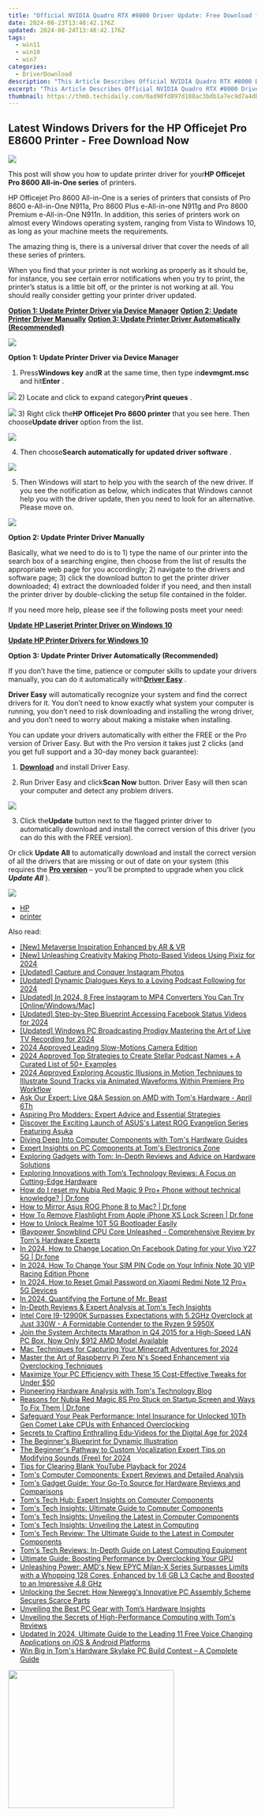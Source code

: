 ```yaml
---
title: "Official NVIDIA Quadro RTX #8000 Driver Update: Free Download for Windows 7/8/10 Machines"
date: 2024-08-23T13:48:42.176Z
updated: 2024-08-24T13:48:42.176Z
tags:
  - win11
  - win10
  - win7
categories:
  - DriverDownload
description: "This Article Describes Official NVIDIA Quadro RTX #8000 Driver Update: Free Download for Windows 7/8/10 Machines"
excerpt: "This Article Describes Official NVIDIA Quadro RTX #8000 Driver Update: Free Download for Windows 7/8/10 Machines"
thumbnail: https://thmb.techidaily.com/0ad90fd897d188ac3bdb1a7ec9d7a4db382e65d4abfbbef4983e1874c191caba.jpg
---
```


## Latest Windows Drivers for the HP Officejet Pro E8600 Printer - Free Download Now

![](https://ssl-product-images.www8-hp.com/digmedialib/prodimg/lowres/c02926047.png)

 This post will show you how to update printer driver for your**HP Officejet Pro 8600 All-in-One series** of printers.

 HP Officejet Pro 8600 All-in-One is a series of printers that consists of Pro 8600 e-All-in-One N911a, Pro 8600 Plus e-All-in-one N911g and Pro 8600 Premium e-All-in-One N911n. In addition, this series of printers work on almost every Windows operating system, ranging from Vista to Windows 10, as long as your machine meets the requirements.

 The amazing thing is, there is a universal driver that cover the needs of all these series of printers.

 When you find that your printer is not working as properly as it should be, for instance, you see certain error notifications when you try to print, the printer’s status is a little bit off, or the printer is not working at all. You should really consider getting your printer driver updated.

[**Option 1: Update Printer Driver via Device Manager**](https://tools.techidaily.com/drivereasy/download/)
[**Option 2: Update Printer Driver Manually**](https://tools.techidaily.com/drivereasy/download/)
[**Option 3: Update Printer Driver Automatically (Recommended)**](https://www.drivereasy.com/knowledge/hp-officejet-pro-8600-printer-driver-download-for-windows/#3)

![](https://images.drivereasy.com/wp-content/uploads/2017/05/img_590809f687953.jpg)

 **Option 1: Update Printer Driver via Device Manager**

 1) Press**Windows key** and**R** at the same time, then type in**devmgmt.msc** and hit**Enter** .

![](https://images.drivereasy.com/wp-content/uploads/2017/05/img_5907fef252f36.png)
 2) Locate and click to expand category**Print queues** .

![](https://images.drivereasy.com/wp-content/uploads/2017/05/img_590802e3114a1.jpg)
 3) Right click the**HP Officejet Pro 8600 printer** that you see here. Then choose**Update driver** option from the list.

![](https://images.drivereasy.com/wp-content/uploads/2017/05/img_59080a9f4559f.png)

 4) Then choose**Search automatically for updated driver software** .

![](https://images.drivereasy.com/wp-content/uploads/2017/05/img_59080b75a70a9.jpg)

 5) Then Windows will start to help you with the search of the new driver. If you see the notification as below, which indicates that Windows cannot help you with the driver update, then you need to look for an alternative. Please move on.

![](https://images.drivereasy.com/wp-content/uploads/2017/05/img_59082342e5590.jpg)

 **Option 2: Update Printer Driver Manually**

 Basically, what we need to do is to 1) type the name of our printer into the search box of a searching engine, then choose from the list of results the appropriate web page for you accordingly; 2) navigate to the drivers and software page; 3) click the download button to get the printer driver downloaded; 4) extract the downloaded folder if you need, and then install the printer driver by double-clicking the setup file contained in the folder.

 If you need more help, please see if the following posts meet your need:

[**Update HP Laserjet Printer Driver on Windows 10**](https://tools.techidaily.com/drivereasy/download/)

[**Update HP Printer Drivers for Windows 10**](https://tools.techidaily.com/drivereasy/download/)

**Option 3: Update Printer Driver Automatically (Recommended)**

 If you don’t have the time, patience or computer skills to update your drivers manually, you can do it automatically with[**Driver Easy**](https://tools.techidaily.com/drivereasy/download/) .

**Driver Easy** will automatically recognize your system and find the correct drivers for it. You don’t need to know exactly what system your computer is running, you don’t need to risk downloading and installing the wrong driver, and you don’t need to worry about making a mistake when installing.

 You can update your drivers automatically with either the FREE or the Pro version of Driver Easy. But with the Pro version it takes just 2 clicks (and you get full support and a 30-day money back guarantee):

 1) **[Download](https://tools.techidaily.com/drivereasy/download/)**  and install Driver Easy.

 2) Run Driver Easy and click**Scan Now** button. Driver Easy will then scan your computer and detect any problem drivers.

![](https://images.drivereasy.com/wp-content/uploads/2017/05/img_59082b9478bec.png)

 3) Click the**Update** button next to the flagged printer driver to automatically download and install the correct version of this driver (you can do this with the FREE version).

 Or click **Update All** to automatically download and install the correct version of all the drivers that are missing or out of date on your system (this requires the **[Pro version](https://tools.techidaily.com/drivereasy/download/)**  – you’ll be prompted to upgrade when you click _**Update All**_ ).

![](https://images.drivereasy.com/wp-content/uploads/2017/05/img_59082b8eb2887.jpg)

* [HP](https://tools.techidaily.com/drivereasy/download/)
* [printer](https://tools.techidaily.com/drivereasy/download/)

<ins class="adsbygoogle"
     style="display:block"
     data-ad-format="autorelaxed"
     data-ad-client="ca-pub-7571918770474297"
     data-ad-slot="1223367746"></ins>



<ins class="adsbygoogle"
     style="display:block"
     data-ad-client="ca-pub-7571918770474297"
     data-ad-slot="8358498916"
     data-ad-format="auto"
     data-full-width-responsive="true"></ins>

<span class="atpl-alsoreadstyle">Also read:</span>
<div><ul>
<li><a href="https://extra-approaches.techidaily.com/new-metaverse-inspiration-enhanced-by-ar-and-vr/"><u>[New] Metaverse Inspiration  Enhanced by AR & VR</u></a></li>
<li><a href="https://fox-links.techidaily.com/new-unleashing-creativity-making-photo-based-videos-using-pixiz-for-2024/"><u>[New] Unleashing Creativity  Making Photo-Based Videos Using Pixiz for 2024</u></a></li>
<li><a href="https://extra-resources.techidaily.com/updated-capture-and-conquer-instagram-photos/"><u>[Updated] Capture and Conquer Instagram Photos</u></a></li>
<li><a href="https://fox-hovers.techidaily.com/updated-dynamic-dialogues-keys-to-a-loving-podcast-following-for-2024/"><u>[Updated] Dynamic Dialogues  Keys to a Loving Podcast Following for 2024</u></a></li>
<li><a href="https://instagram-video-recordings.techidaily.com/updated-in-2024-8-free-instagram-to-mp4-converters-you-can-try-onlinewindowsmac/"><u>[Updated] In 2024, 8 Free Instagram to MP4 Converters You Can Try [Online/Windows/Mac]</u></a></li>
<li><a href="https://facebook-video-content.techidaily.com/updated-step-by-step-blueprint-accessing-facebook-status-videos-for-2024/"><u>[Updated] Step-by-Step Blueprint  Accessing Facebook Status Videos for 2024</u></a></li>
<li><a href="https://screen-mirroring-recording.techidaily.com/updated-windows-pc-broadcasting-prodigy-mastering-the-art-of-live-tv-recording-for-2024/"><u>[Updated] Windows PC Broadcasting Prodigy  Mastering the Art of Live TV Recording for 2024</u></a></li>
<li><a href="https://extra-skills.techidaily.com/2024-approved-leading-slow-motions-camera-edition/"><u>2024 Approved  Leading Slow-Motions  Camera Edition</u></a></li>
<li><a href="https://fox-http.techidaily.com/2024-approved-top-strategies-to-create-stellar-podcast-names-plus-a-curated-list-of-50plus-examples/"><u>2024 Approved  Top Strategies to Create Stellar Podcast Names + A Curated List of 50+ Examples</u></a></li>
<li><a href="https://audio-editing.techidaily.com/2024-approved-exploring-acoustic-illusions-in-motion-techniques-to-illustrate-sound-tracks-via-animated-waveforms-within-premiere-pro-workflow/"><u>2024 Approved Exploring Acoustic Illusions in Motion Techniques to Illustrate Sound Tracks via Animated Waveforms Within Premiere Pro Workflow</u></a></li>
<li><a href="https://hardware-updates.techidaily.com/ask-our-expert-live-qanda-session-on-amd-with-toms-hardware-april-6th/"><u>Ask Our Expert: Live Q&A Session on AMD with Tom's Hardware - April 6Th</u></a></li>
<li><a href="https://hardware-updates.techidaily.com/aspiring-pro-modders-expert-advice-and-essential-strategies/"><u>Aspiring Pro Modders: Expert Advice and Essential Strategies</u></a></li>
<li><a href="https://hardware-updates.techidaily.com/discover-the-exciting-launch-of-asuss-latest-rog-evangelion-series-featuring-asuka/"><u>Discover the Exciting Launch of ASUS's Latest ROG Evangelion Series Featuring Asuka</u></a></li>
<li><a href="https://hardware-updates.techidaily.com/diving-deep-into-computer-components-with-toms-hardware-guides/"><u>Diving Deep Into Computer Components with Tom's Hardware Guides</u></a></li>
<li><a href="https://hardware-updates.techidaily.com/expert-insights-on-pc-components-at-toms-electronics-zone/"><u>Expert Insights on PC Components at Tom's Electronics Zone</u></a></li>
<li><a href="https://hardware-updates.techidaily.com/exploring-gadgets-with-tom-in-depth-reviews-and-advice-on-hardware-solutions/"><u>Exploring Gadgets with Tom: In-Depth Reviews and Advice on Hardware Solutions</u></a></li>
<li><a href="https://hardware-updates.techidaily.com/exploring-innovations-with-toms-technology-reviews-a-focus-on-cutting-edge-hardware/"><u>Exploring Innovations with Tom’s Technology Reviews: A Focus on Cutting-Edge Hardware</u></a></li>
<li><a href="https://techidaily.com/how-do-i-reset-my-nubia-red-magic-9-proplus-phone-without-technical-knowledge-drfone-by-drfone-reset-android-reset-android/"><u>How do I reset my Nubia Red Magic 9 Pro+ Phone without technical knowledge? | Dr.fone</u></a></li>
<li><a href="https://screen-mirror.techidaily.com/how-to-mirror-asus-rog-phone-8-to-mac-drfone-by-drfone-android/"><u>How to Mirror Asus ROG Phone 8 to Mac? | Dr.fone</u></a></li>
<li><a href="https://iphone-unlock.techidaily.com/how-to-remove-flashlight-from-apple-iphone-xs-lock-screen-drfone-by-drfone-ios/"><u>How To Remove Flashlight From Apple iPhone XS Lock Screen | Dr.fone</u></a></li>
<li><a href="https://easy-unlock-android.techidaily.com/how-to-unlock-realme-10t-5g-bootloader-easily-by-drfone-android/"><u>How to Unlock Realme 10T 5G Bootloader Easily</u></a></li>
<li><a href="https://hardware-updates.techidaily.com/ibaypower-snowblind-cpu-core-unleashed-comprehensive-review-by-toms-hardware-experts/"><u>IBaypower Snowblind CPU Core Unleashed - Comprehensive Review by Tom's Hardware Experts</u></a></li>
<li><a href="https://location-social.techidaily.com/in-2024-how-to-change-location-on-facebook-dating-for-your-vivo-y27-5g-drfone-by-drfone-virtual-android/"><u>In 2024, How to Change Location On Facebook Dating for your Vivo Y27 5G | Dr.fone</u></a></li>
<li><a href="https://sim-unlock.techidaily.com/in-2024-how-to-change-your-sim-pin-code-on-your-infinix-note-30-vip-racing-edition-phone-by-drfone-android/"><u>In 2024, How To Change Your SIM PIN Code on Your Infinix Note 30 VIP Racing Edition Phone</u></a></li>
<li><a href="https://unlock-android.techidaily.com/in-2024-how-to-reset-gmail-password-on-xiaomi-redmi-note-12-proplus-5g-devices-by-drfone-android/"><u>In 2024, How to Reset Gmail Password on Xiaomi Redmi Note 12 Pro+ 5G Devices</u></a></li>
<li><a href="https://youtube-sure.techidaily.com/24-quantifying-the-fortune-of-mr-beast/"><u>In 2024, Quantifying the Fortune of Mr. Beast</u></a></li>
<li><a href="https://hardware-updates.techidaily.com/in-depth-reviews-and-expert-analysis-at-toms-tech-insights/"><u>In-Depth Reviews & Expert Analysis at Tom's Tech Insights</u></a></li>
<li><a href="https://hardware-updates.techidaily.com/1723964464482-intel-core-i9-12900k-surpasses-expectations-with-52ghz-overclock-at-just-330w-a-formidable-contender-to-the-ryzen-9-5950x/"><u>Intel Core I9-12900K Surpasses Expectations with 5.2GHz Overclock at Just 330W - A Formidable Contender to the Ryzen 9 5950X</u></a></li>
<li><a href="https://hardware-updates.techidaily.com/1723964469575-join-the-system-architects-marathon-in-q4-2015-for-a-high-speed-lan-pc-box-now-only-912-amd-model-available/"><u>Join the System Architects Marathon in Q4 2015 for a High-Speed LAN PC Box, Now Only $912 AMD Model Available</u></a></li>
<li><a href="https://remote-screen-capture.techidaily.com/mac-techniques-for-capturing-your-minecraft-adventures-for-2024/"><u>Mac Techniques for Capturing Your Minecraft Adventures for 2024</u></a></li>
<li><a href="https://hardware-updates.techidaily.com/master-the-art-of-raspberry-pi-zero-ns-speed-enhancement-via-overclocking-techniques/"><u>Master the Art of Raspberry Pi Zero N's Speed Enhancement via Overclocking Techniques</u></a></li>
<li><a href="https://hardware-updates.techidaily.com/maximize-your-pc-efficiency-with-these-15-cost-effective-tweaks-for-under-50/"><u>Maximize Your PC Efficiency with These 15 Cost-Effective Tweaks for Under $50</u></a></li>
<li><a href="https://hardware-updates.techidaily.com/pioneering-hardware-analysis-with-toms-technology-blog/"><u>Pioneering Hardware Analysis with Tom's Technology Blog</u></a></li>
<li><a href="https://fix-guide.techidaily.com/reasons-for-nubia-red-magic-8s-pro-stuck-on-startup-screen-and-ways-to-fix-them-drfone-by-drfone-fix-android-problems-fix-android-problems/"><u>Reasons for Nubia Red Magic 8S Pro Stuck on Startup Screen and Ways To Fix Them | Dr.fone</u></a></li>
<li><a href="https://hardware-updates.techidaily.com/safeguard-your-peak-performance-intel-insurance-for-unlocked-10th-gen-comet-lake-cpus-with-enhanced-overclocking/"><u>Safeguard Your Peak Performance: Intel Insurance for Unlocked 10Th Gen Comet Lake CPUs with Enhanced Overclocking</u></a></li>
<li><a href="https://facebook-video-share.techidaily.com/secrets-to-crafting-enthralling-edu-videos-for-the-digital-age-for-2024/"><u>Secrets to Crafting Enthralling Edu-Videos for the Digital Age for 2024</u></a></li>
<li><a href="https://extra-resources.techidaily.com/the-beginners-blueprint-for-dynamic-illustration/"><u>The Beginner's Blueprint for Dynamic Illustration</u></a></li>
<li><a href="https://some-skills.techidaily.com/the-beginners-pathway-to-custom-vocalization-expert-tips-on-modifying-sounds-free-for-2024/"><u>The Beginner's Pathway to Custom Vocalization  Expert Tips on Modifying Sounds (Free) for 2024</u></a></li>
<li><a href="https://facebook-video-footage.techidaily.com/tips-for-clearing-blank-youtube-playback-for-2024/"><u>Tips for Clearing Blank YouTube Playback for 2024</u></a></li>
<li><a href="https://hardware-updates.techidaily.com/toms-computer-components-expert-reviews-and-detailed-analysis/"><u>Tom's Computer Components: Expert Reviews and Detailed Analysis</u></a></li>
<li><a href="https://hardware-updates.techidaily.com/toms-gadget-guide-your-go-to-source-for-hardware-reviews-and-comparisons/"><u>Tom's Gadget Guide: Your Go-To Source for Hardware Reviews and Comparisons</u></a></li>
<li><a href="https://hardware-updates.techidaily.com/toms-tech-hub-expert-insights-on-computer-components/"><u>Tom's Tech Hub: Expert Insights on Computer Components</u></a></li>
<li><a href="https://hardware-updates.techidaily.com/toms-tech-insights-ultimate-guide-to-computer-components/"><u>Tom's Tech Insights: Ultimate Guide to Computer Components</u></a></li>
<li><a href="https://hardware-updates.techidaily.com/toms-tech-insights-unveiling-the-latest-in-computer-components/"><u>Tom's Tech Insights: Unveiling the Latest in Computer Components</u></a></li>
<li><a href="https://hardware-updates.techidaily.com/toms-tech-insights-unveiling-the-latest-in-computing/"><u>Tom's Tech Insights: Unveiling the Latest in Computing</u></a></li>
<li><a href="https://hardware-updates.techidaily.com/toms-tech-review-the-ultimate-guide-to-the-latest-in-computer-components/"><u>Tom's Tech Review: The Ultimate Guide to the Latest in Computer Components</u></a></li>
<li><a href="https://hardware-updates.techidaily.com/toms-tech-reviews-in-depth-guide-on-latest-computing-equipment/"><u>Tom's Tech Reviews: In-Depth Guide on Latest Computing Equipment</u></a></li>
<li><a href="https://hardware-updates.techidaily.com/ultimate-guide-boosting-performance-by-overclocking-your-gpu/"><u>Ultimate Guide: Boosting Performance by Overclocking Your GPU</u></a></li>
<li><a href="https://hardware-updates.techidaily.com/unleashing-power-amds-new-epyc-milan-x-series-surpasses-limits-with-a-whopping-128-cores-enhanced-by-16-gb-l3-cache-and-boosted-to-an-impressive-48-ghz/"><u>Unleashing Power: AMD's New EPYC Milan-X Series Surpasses Limits with a Whopping 128 Cores, Enhanced by 1.6 GB L3 Cache and Boosted to an Impressive 4.8 GHz</u></a></li>
<li><a href="https://hardware-updates.techidaily.com/unlocking-the-secret-how-neweggs-innovative-pc-assembly-scheme-secures-scarce-parts/"><u>Unlocking the Secret: How Newegg's Innovative PC Assembly Scheme Secures Scarce Parts</u></a></li>
<li><a href="https://hardware-updates.techidaily.com/unveiling-the-best-pc-gear-with-toms-hardware-insights/"><u>Unveiling the Best PC Gear with Tom’s Hardware Insights</u></a></li>
<li><a href="https://hardware-updates.techidaily.com/unveiling-the-secrets-of-high-performance-computing-with-toms-reviews/"><u>Unveiling the Secrets of High-Performance Computing with Tom's Reviews</u></a></li>
<li><a href="https://audio-editing.techidaily.com/updated-in-2024-ultimate-guide-to-the-leading-11-free-voice-changing-applications-on-ios-and-android-platforms/"><u>Updated In 2024, Ultimate Guide to the Leading 11 Free Voice Changing Applications on iOS & Android Platforms</u></a></li>
<li><a href="https://hardware-updates.techidaily.com/win-big-in-toms-hardware-skylake-pc-build-contest-a-complete-guide/"><u>Win Big in Tom's Hardware Skylake PC Build Contest – A Complete Guide</u></a></li>
</ul></div>

<!-- affiliate ads begin -->
<a href="https://laganoo.pxf.io/c/5597632/1657397/16446" target="_top" id="1657397"><img src="//a.impactradius-go.com/display-ad/16446-1657397" border="0" alt="" width="336" height="280"/></a><img height="0" width="0" src="https://imp.pxf.io/i/5597632/1657397/16446" style="position:absolute;visibility:hidden;" border="0" />
<!-- affiliate ads end -->